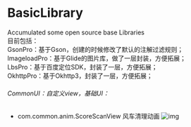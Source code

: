# BasicLibrary
Accumulated some open source base Libraries  
目前包括：  
GsonPro：基于Gson，创建的时候修改了默认的注解过滤规则；  
ImageloadPro：基于Glide的图片库，做了一层封装，方便拓展；  
LbsPro：基于百度定位SDK，封装了一层，方便拓展；  
OkhttpPro：基于Okhttp3，封装了一层，方便拓展；  
###### CommonUI：自定义view，基础UI：
- com.common.anim.ScoreScanView 风车清理动画
![img](https://p2.ssl.qhimg.com/t0196cae4414e163370.gif)
